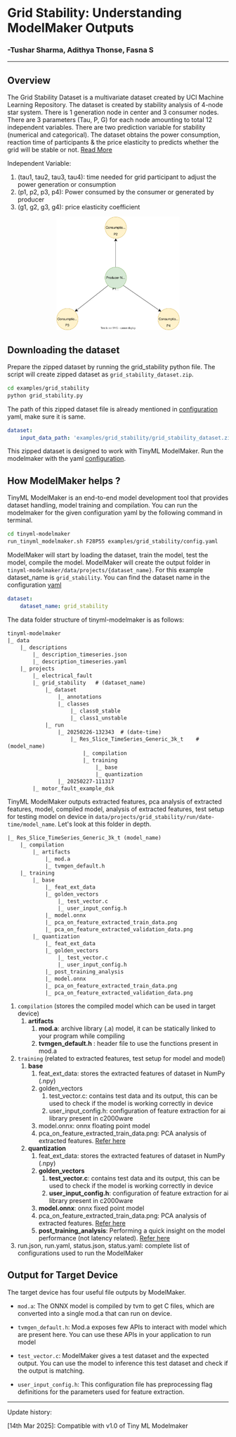 # Grid Stability: Understanding ModelMaker Outputs
### -Tushar Sharma, Adithya Thonse, Fasna S 
<hr>

## Overview

The Grid Stability Dataset is a multivariate dataset created by UCI Machine Learning Repository. The dataset is created by stability analysis of 4-node star system. There is 1 generation node in center and 3 consumer nodes. There are 3 parameters (Tau, P, G) for each node amounting to total 12 independent variables. There are two prediction variable for stability (numerical and categorical). The dataset obtains the power consumption, reaction time of participants & the price elasticity to predicts whether the grid will be stable or not. [Read More](https://arxiv.org/abs/1508.02217)

Independent Variable:

1. (tau1, tau2, tau3, tau4): time needed for grid participant to adjust the power generation or consumption
2. (p1, p2, p3, p4): Power consumed by the consumer or generated by producer
3. (g1, g2, g3, g4): price elasticity coefficient

<p align="center">  
    <img src="assets/four_node_start.svg" width="280" alt="Image Alt">
</p>

## Downloading the dataset

Prepare the zipped dataset by running the grid_stability python file. The script will create zipped dataset as `grid_stability_dataset.zip`. 
```bash
cd examples/grid_stability
python grid_stability.py
```
The path of this zipped dataset file is already mentioned in [configuration](config.yaml) yaml, make sure it is same.

```yaml
dataset:
    input_data_path: 'examples/grid_stability/grid_stability_dataset.zip'
```

This zipped dataset is designed to work with TinyML ModelMaker. Run the modelmaker with the yaml [configuration](config.yaml).

## How ModelMaker helps ?

TinyML ModelMaker is an end-to-end model development tool that provides dataset handling, model training and compilation. You can run the modelmaker for the given configuration yaml by the following command in terminal.

```bash
cd tinyml-modelmaker
run_tinyml_modelmaker.sh F28P55 examples/grid_stability/config.yaml
```

ModelMaker will start by loading the dataset, train the model, test the model, compile the model. ModelMaker will create the output folder in `tinyml-modelmaker/data/projects/{dataset_name}`. For this example dataset_name is `grid_stability`. You can find the dataset name in the configuration [yaml](config.yaml)

```yaml
dataset:
    dataset_name: grid_stability
```

The data folder structure of tinyml-modelmaker is as follows:

```
tinyml-modelmaker
|_ data
    |_ descriptions
        |_ description_timeseries.json
        |_ description_timeseries.yaml
    |_ projects
        |_ electrical_fault
        |_ grid_stability   # (dataset_name)
            |_ dataset
                |_ annotations
                |_ classes
                    |_ class0_stable
                    |_ class1_unstable
            |_ run
                |_ 20250226-132343  # (date-time)
                    |_ Res_Slice_TimeSeries_Generic_3k_t    # (model_name)
                        |_ compilation
                        |_ training
                            |_ base
                            |_ quantization
                |_ 20250227-111317
        |_ motor_fault_example_dsk
```
TinyML ModelMaker outputs extracted features, pca analysis of extracted features, model, compiled model, analysis of extracted features, test setup for testing model on device in `data/projects/grid_stability/run/date-time/model_name`. Let's look at this folder in depth.
```
|_ Res_Slice_TimeSeries_Generic_3k_t (model_name)
    |_ compilation
        |_ artifacts
            |_ mod.a
            |_ tvmgen_default.h
    |_ training
        |_ base
            |_ feat_ext_data
            |_ golden_vectors
                |_ test_vector.c
                |_ user_input_config.h
            |_ model.onnx
            |_ pca_on_feature_extracted_train_data.png
            |_ pca_on_feature_extracted_validation_data.png
        |_ quantization
            |_ feat_ext_data
            |_ golden_vectors
                |_ test_vector.c
                |_ user_input_config.h
            |_ post_training_analysis
            |_ model.onnx
            |_ pca_on_feature_extracted_train_data.png
            |_ pca_on_feature_extracted_validation_data.png
```
1. `compilation` (stores the compiled model which can be used in target device)
    1. **artifacts**
        1. **mod.a**: archive library (.a) model, it can be statically linked to your program while compiling
        2. **tvmgen_default.h** : header file to use the functions present in mod.a
2. `training` (related to extracted features, test setup for model and model)
    1. **base**
        1. feat_ext_data: stores the extracted features of dataset in NumPy (.npy)
        2. golden_vectors
            1. test_vector.c: contains test data and its output, this can be used to check if the model is working correctly in device
            2. user_input_config.h: configuration of feature extraction for ai library present in c2000ware
        3. model.onnx: onnx floating point model
        4. pca_on_feature_extracted_train_data.png: PCA analysis of extracted features. [Refer here](../../docs/how_good_is_your_feature_extraction/readme.md)
    2. **quantization**
        1. feat_ext_data: stores the extracted features of dataset in NumPy (.npy)
        2. **golden_vectors**
            1. **test_vector.c**: contains test data and its output, this can be used to check if the model is working correctly in device
            2. **user_input_config.h**: configuration of feature extraction for ai library present in c2000ware
        3. **model.onnx**: onnx fixed point model
        4. pca_on_feature_extracted_train_data.png: PCA analysis of extracted features. [Refer here](../../docs/how_good_is_your_feature_extraction/readme.md)
        5. **post_training_analysis**: Performing a quick insight on the model performance (not latency related). [Refer here](../../docs/post_training_analysis/Post_Training_Analysis.md)
3. run.json, run.yaml, status.json, status.yaml: complete list of configurations used to run the ModelMaker

## Output for Target Device

The target device has four useful file outputs by ModelMaker.
- `mod.a`: The ONNX model is compiled by tvm to get C files, which are converted into a single mod.a that can run on device.
- `tvmgen_default.h`: Mod.a exposes few APIs to interact with model which are present here. You can use these APIs in your application to run model

- `test_vector.c`: ModelMaker gives a test dataset and the expected output. You can use the model to inference this test dataset and check if the output is matching. 
- `user_input_config.h`: This configuration file has preprocessing flag definitions for the parameters used for feature extraction.

<hr>
Update history:

[14th Mar 2025]: Compatible with v1.0 of Tiny ML Modelmaker
